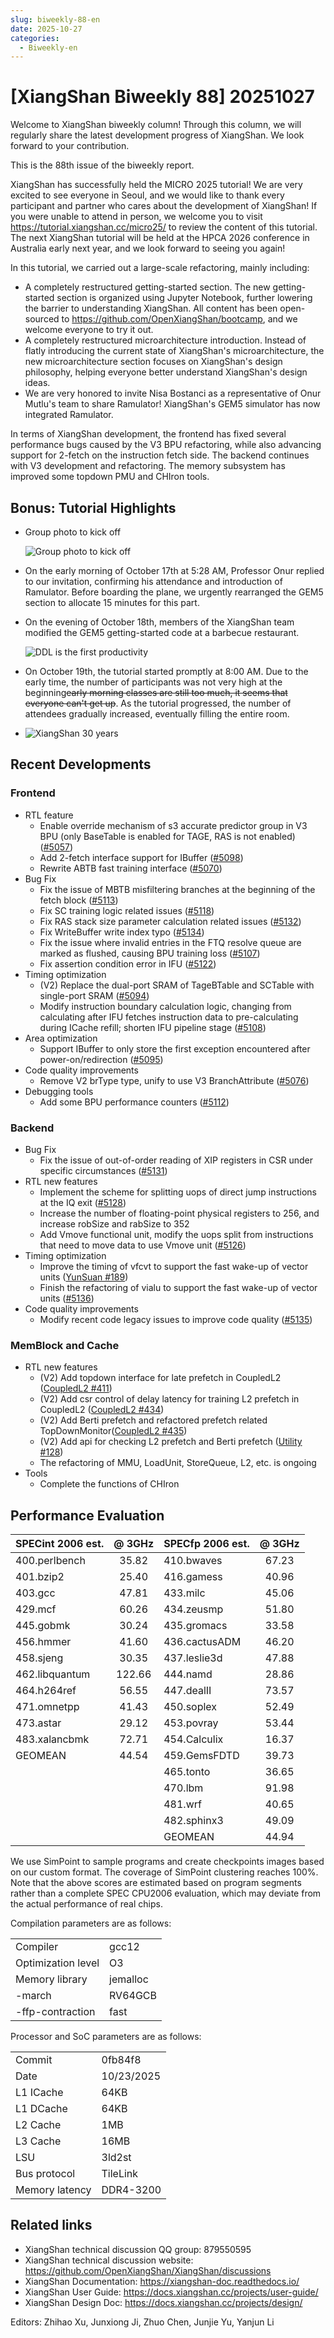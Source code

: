 ```yaml
---
slug: biweekly-88-en
date: 2025-10-27
categories:
  - Biweekly-en
---
```


# [XiangShan Biweekly 88] 20251027

Welcome to XiangShan biweekly column! Through this column, we will regularly share the latest development progress of XiangShan. We look forward to your contribution.

This is the 88th issue of the biweekly report.

XiangShan has successfully held the MICRO 2025 tutorial! We are very excited to see everyone in Seoul, and we would like to thank every participant and partner who cares about the development of XiangShan! If you were unable to attend in person, we welcome you to visit <https://tutorial.xiangshan.cc/micro25/> to review the content of this tutorial. The next XiangShan tutorial will be held at the HPCA 2026 conference in Australia early next year, and we look forward to seeing you again!

In this tutorial, we carried out a large-scale refactoring, mainly including:

- A completely restructured getting-started section. The new getting-started section is organized using Jupyter Notebook, further lowering the barrier to understanding XiangShan. All content has been open-sourced to <https://github.com/OpenXiangShan/bootcamp>, and we welcome everyone to try it out.
- A completely restructured microarchitecture introduction. Instead of flatly introducing the current state of XiangShan's microarchitecture, the new microarchitecture section focuses on XiangShan's design philosophy, helping everyone better understand XiangShan's design ideas.
- We are very honored to invite Nisa Bostanci as a representative of Onur Mutlu's team to share Ramulator! XiangShan's GEM5 simulator has now integrated Ramulator.

In terms of XiangShan development, the frontend has fixed several performance bugs caused by the V3 BPU refactoring, while also advancing support for 2-fetch on the instruction fetch side. The backend continues with V3 development and refactoring. The memory subsystem has improved some topdown PMU and CHIron tools.

<!-- more -->

## Bonus: Tutorial Highlights
- Group photo to kick off
  
  ![Group photo to kick off](./figs/micro2025-tutorial/group-photo.png)
- On the early morning of October 17th at 5:28 AM, Professor Onur replied to our invitation, confirming his attendance and introduction of Ramulator. Before boarding the plane, we urgently rearranged the GEM5 section to allocate 15 minutes for this part.
- On the evening of October 18th, members of the XiangShan team modified the GEM5 getting-started code at a barbecue restaurant.
  
  ![DDL is the first productivity](./figs/micro2025-tutorial/ddl.png)
- On October 19th, the tutorial started promptly at 8:00 AM. Due to the early time, the number of participants was not very high at the beginning~~early morning classes are still too much, it seems that everyone can't get up~~. As the tutorial progressed, the number of attendees gradually increased, eventually filling the entire room.
- ![XiangShan 30 years](./figs/micro2025-tutorial/xiangshan-30years.png)

## Recent Developments

### Frontend

- RTL feature
  - Enable override mechanism of s3 accurate predictor group in V3 BPU (only BaseTable is enabled for TAGE, RAS is not enabled) ([#5057](https://github.com/OpenXiangShan/XiangShan/pull/5057))
  - Add 2-fetch interface support for IBuffer ([#5098](https://github.com/OpenXiangShan/XiangShan/pull/5098))
  - Rewrite ABTB fast training interface ([#5070](https://github.com/OpenXiangShan/XiangShan/pull/5070))
- Bug Fix
  - Fix the issue of MBTB misfiltering branches at the beginning of the fetch block ([#5113](https://github.com/OpenXiangShan/XiangShan/pull/5113))
  - Fix SC training logic related issues ([#5118](https://github.com/OpenXiangShan/XiangShan/pull/5118))
  - Fix RAS stack size parameter calculation related issues ([#5132](https://github.com/OpenXiangShan/XiangShan/pull/5132))
  - Fix WriteBuffer write index typo ([#5134](https://github.com/OpenXiangShan/XiangShan/pull/5134))
  - Fix the issue where invalid entries in the FTQ resolve queue are marked as flushed, causing BPU training loss ([#5107](https://github.com/OpenXiangShan/XiangShan/pull/5107))
  - Fix assertion condition error in IFU ([#5122](https://github.com/OpenXiangShan/XiangShan/pull/5122))
- Timing optimization
  - (V2) Replace the dual-port SRAM of TageBTable and SCTable with single-port SRAM ([#5094](https://github.com/OpenXiangShan/XiangShan/pull/5094))
  - Modify instruction boundary calculation logic, changing from calculating after IFU fetches instruction data to pre-calculating during ICache refill; shorten IFU pipeline stage ([#5108](https://github.com/OpenXiangShan/XiangShan/pull/5108))
- Area optimization
  - Support IBuffer to only store the first exception encountered after power-on/redirection ([#5095](https://github.com/OpenXiangShan/XiangShan/pull/5095))
- Code quality improvements
  - Remove V2 brType type, unify to use V3 BranchAttribute ([#5076](https://github.com/OpenXiangShan/XiangShan/pull/5076))
- Debugging tools
  - Add some BPU performance counters ([#5112](https://github.com/OpenXiangShan/XiangShan/pull/5112))

### Backend

- Bug Fix
  - Fix the issue of out-of-order reading of XIP registers in CSR under specific circumstances ([#5131](https://github.com/OpenXiangShan/XiangShan/pull/5131))
- RTL new features
  - Implement the scheme for splitting uops of direct jump instructions at the IQ exit ([#5128](https://github.com/OpenXiangShan/XiangShan/pull/5128))
  - Increase the number of floating-point physical registers to 256, and increase robSize and rabSize to 352
  - Add Vmove functional unit, modify the uops split from instructions that need to move data to use Vmove unit ([#5126](https://github.com/OpenXiangShan/XiangShan/pull/5126))
- Timing optimization
  - Improve the timing of vfcvt to support the fast wake-up of vector units ([YunSuan #189](https://github.com/OpenXiangShan/YunSuan/pull/189))
  - Finish the refactoring of vialu to support the fast wake-up of vector units ([#5136](https://github.com/OpenXiangShan/XiangShan/pull/5136))
- Code quality improvements
  - Modify recent code legacy issues to improve code quality ([#5135](https://github.com/OpenXiangShan/XiangShan/pull/5135))

### MemBlock and Cache

- RTL new features
  - (V2) Add topdown interface for late prefetch in CoupledL2 ([CoupledL2 #411](https://github.com/OpenXiangShan/CoupledL2/pull/411))
  - (V2) Add csr control of delay latency for training L2 prefetch in CoupledL2 ([CoupledL2 #434](https://github.com/OpenXiangShan/CoupledL2/pull/434))
  - (V2) Add Berti prefetch and refactored prefetch related TopDownMonitor([CoupledL2 #435](https://github.com/OpenXiangShan/CoupledL2/pull/435))
  - (V2) Add api for checking L2 prefetch and Berti prefetch ([Utility #128](https://github.com/OpenXiangShan/Utility/pull/128))
  - The refactoring of MMU, LoadUnit, StoreQueue, L2, etc. is ongoing
- Tools
  - Complete the functions of CHIron

## Performance Evaluation

| SPECint 2006 est. | @ 3GHz | SPECfp 2006 est. | @ 3GHz |
| :---------------- | :----: | :--------------- | :----: |
| 400.perlbench     | 35.82  | 410.bwaves       | 67.23  |
| 401.bzip2         | 25.40  | 416.gamess       | 40.96  |
| 403.gcc           | 47.81  | 433.milc         | 45.06  |
| 429.mcf           | 60.26  | 434.zeusmp       | 51.80  |
| 445.gobmk         | 30.24  | 435.gromacs      | 33.58  |
| 456.hmmer         | 41.60  | 436.cactusADM    | 46.20  |
| 458.sjeng         | 30.35  | 437.leslie3d     | 47.88  |
| 462.libquantum    | 122.66 | 444.namd         | 28.86  |
| 464.h264ref       | 56.55  | 447.dealII       | 73.57  |
| 471.omnetpp       | 41.43  | 450.soplex       | 52.49  |
| 473.astar         | 29.12  | 453.povray       | 53.44  |
| 483.xalancbmk     | 72.71  | 454.Calculix     | 16.37  |
| GEOMEAN           | 44.54  | 459.GemsFDTD     | 39.73  |
|                   |        | 465.tonto        | 36.65  |
|                   |        | 470.lbm          | 91.98  |
|                   |        | 481.wrf          | 40.65  |
|                   |        | 482.sphinx3      | 49.09  |
|                   |        | GEOMEAN          | 44.94  |

We use SimPoint to sample programs and create checkpoints images based on our custom format. The coverage of SimPoint clustering reaches 100%. Note that the above scores are estimated based on program segments rather than a complete SPEC CPU2006 evaluation, which may deviate from the actual performance of real chips.

Compilation parameters are as follows:

|                    |          |
| ------------------ | -------- |
| Compiler           | gcc12    |
| Optimization level | O3       |
| Memory library     | jemalloc |
| -march             | RV64GCB  |
| -ffp-contraction   | fast     |

Processor and SoC parameters are as follows:

|                |            |
| -------------- | ---------- |
| Commit         | 0fb84f8    |
| Date           | 10/23/2025 |
| L1 ICache      | 64KB       |
| L1 DCache      | 64KB       |
| L2 Cache       | 1MB        |
| L3 Cache       | 16MB       |
| LSU            | 3ld2st     |
| Bus protocol   | TileLink   |
| Memory latency | DDR4-3200  |

## Related links

- XiangShan technical discussion QQ group: 879550595
- XiangShan technical discussion website: <https://github.com/OpenXiangShan/XiangShan/discussions>
- XiangShan Documentation: <https://xiangshan-doc.readthedocs.io/>
- XiangShan User Guide: <https://docs.xiangshan.cc/projects/user-guide/>
- XiangShan Design Doc: <https://docs.xiangshan.cc/projects/design/>

Editors: Zhihao Xu, Junxiong Ji, Zhuo Chen, Junjie Yu, Yanjun Li
